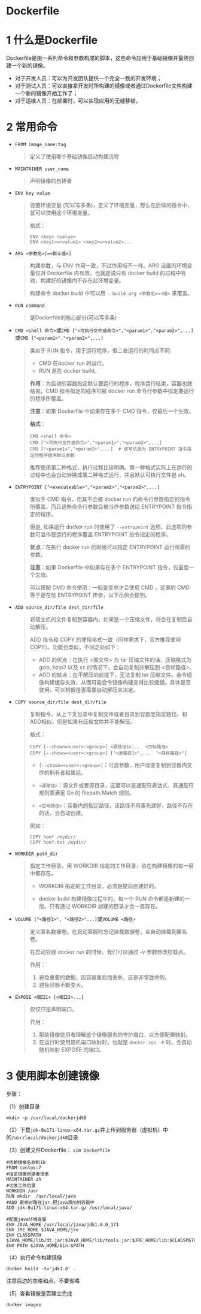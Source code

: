  # Dockerfile

# 1 什么是Dockerfile

Dockerfile是由一系列命令和参数构成的脚本，这些命令应用于基础镜像并最终创建一个新的镜像。

- 对于开发人员：可以为开发团队提供一个完全一致的开发环境； 
- 对于测试人员：可以直接拿开发时所构建的镜像或者通过Dockerfile文件构建一个新的镜像开始工作了； 
- 对于运维人员：在部署时，可以实现应用的无缝移植。

# 2 常用命令

- `FROM image_name:tag`

  > 定义了使用哪个基础镜像启动构建流程

- `MAINTAINER user_name`

  > 声明镜像的创建者

- `ENV key value`

  > 设置环境变量 (可以写多条)，定义了环境变量，那么在后续的指令中，就可以使用这个环境变量。
  >
  > 格式：
  >
  > ```
  > ENV <key> <value>
  > ENV <key1>=<value1> <key2>=<value2>...
  > ```

- `ARG <参数名>[=<默认值>]`

  > 构建参数，与 ENV 作用一致，不过作用域不一样。ARG 设置的环境变量仅对 Dockerfile 内有效，也就是说只有 docker build 的过程中有效，构建好的镜像内不存在此环境变量。
  >
  > 构建命令 docker build 中可以用 `--build-arg <参数名>=<值>` 来覆盖。

- `RUN command`

  > 是Dockerfile的核心部分(可以写多条)

- `CMD <shell 命令>`或`CMD ["<可执行文件或命令>","<param1>","<param2>",...] `或`CMD ["<param1>","<param2>",...]`

  > 类似于 RUN 指令，用于运行程序，但二者运行的时间点不同:
  >
  > - CMD 在docker run 时运行。
  > - RUN 是在 docker build。
  >
  > **作用**：为启动的容器指定默认要运行的程序，程序运行结束，容器也就结束。CMD 指令指定的程序可被 docker run 命令行参数中指定要运行的程序所覆盖。
  >
  > **注意**：如果 Dockerfile 中如果存在多个 CMD 指令，仅最后一个生效。
  >
  > **格式**：
  >
  > ```
  > CMD <shell 命令> 
  > CMD ["<可执行文件或命令>","<param1>","<param2>",...] 
  > CMD ["<param1>","<param2>",...]  # 该写法是为 ENTRYPOINT 指令指定的程序提供默认参数
  > ```
  >
  > 推荐使用第二种格式，执行过程比较明确。第一种格式实际上在运行的过程中也会自动转换成第二种格式运行，并且默认可执行文件是 sh。

- `ENTRYPOINT ["<executeable>","<param1>","<param2>",...]`

  > 类似于 CMD 指令，但其不会被 docker run 的命令行参数指定的指令所覆盖，而且这些命令行参数会被当作参数送给 ENTRYPOINT 指令指定的程序。
  >
  > 但是, 如果运行 docker run 时使用了 `--entrypoint` 选项，此选项的参数可当作要运行的程序覆盖 ENTRYPOINT 指令指定的程序。
  >
  > **优点**：在执行 docker run 的时候可以指定 ENTRYPOINT 运行所需的参数。
  >
  > **注意**：如果 Dockerfile 中如果存在多个 ENTRYPOINT 指令，仅最后一个生效。
  >
  > 可以搭配 CMD 命令使用：一般是变参才会使用 CMD ，这里的 CMD 等于是在给 ENTRYPOINT 传参，以下示例会提到。

- `ADD source_dir/file dest_dir/file`

  > 将宿主机的文件复制到容器内，如果是一个压缩文件，将会在复制后自动解压。
  >
  > ADD 指令和 COPY 的使用格式一致（同样需求下，官方推荐使用 COPY）。功能也类似，不同之处如下：
  >
  > - ADD 的优点：在执行 <源文件> 为 tar 压缩文件的话，压缩格式为 gzip, bzip2 以及 xz 的情况下，会自动复制并解压到 <目标路径>。
  > - ADD 的缺点：在不解压的前提下，无法复制 tar 压缩文件。会令镜像构建缓存失效，从而可能会令镜像构建变得比较缓慢。具体是否使用，可以根据是否需要自动解压来决定。

- `COPY source_dir/file dest_dir/file`

  > 复制指令，从上下文目录中复制文件或者目录到容器里指定路径。和ADD相似，但是如果有压缩文件并不能解压。
  >
  > 格式：
  >
  > ```
  > COPY [--chown=<user>:<group>] <源路径1>...  <目标路径>
  > COPY [--chown=<user>:<group>] ["<源路径1>",...  "<目标路径>"]
  > ```
  >
  > - `[--chown=<user>:<group>]`：可选参数，用户改变复制到容器内文件的拥有者和属组。
  >
  > - `<源路径>`：源文件或者源目录，这里可以是通配符表达式，其通配符规则要满足 Go 的 filepath.Match 规则。
  > - `<目标路径>`：容器内的指定路径，该路径不用事先建好，路径不存在的话，会自动创建。
  >
  > 例如：
  >
  > ```
  > COPY hom* /mydir/
  > COPY hom?.txt /mydir/
  > ```

- `WORKDIR path_dir`

  > 指定工作目录。用 WORKDIR 指定的工作目录，会在构建镜像的每一层中都存在。
  >
  > - WORKDIR 指定的工作目录，必须是提前创建好的。
  >
  > - docker build 构建镜像过程中的，每一个 RUN 命令都是新建的一层。只有通过 WORKDIR 创建的目录才会一直存在。

- `VOLUME ["<路径1>", "<路径2>"...]`或`VOLUME <路径>`

  > 定义匿名数据卷。在启动容器时忘记挂载数据卷，会自动挂载到匿名卷。
  >
  > 在启动容器 docker run 的时候，我们可以通过 -v 参数修改挂载点。
  >
  > 作用：
  >
  > 1. 避免重要的数据，因容器重启而丢失，这是非常致命的。
  > 2. 避免容器不断变大。

- `EXPOSE <端口1> [<端口2>...]`

  > 仅仅只是声明端口。
  >
  > 作用：
  >
  > 1. 帮助镜像使用者理解这个镜像服务的守护端口，以方便配置映射。
  > 2. 在运行时使用随机端口映射时，也就是 `docker run -P` 时，会自动随机映射 EXPOSE 的端口。

# 3 使用脚本创建镜像

步骤：

（1）创建目录

```shell
mkdir –p /usr/local/dockerjdk8
```

（2）下载`jdk-8u171-linux-x64.tar.gz`并上传到服务器（虚拟机）中的`/usr/local/dockerjdk8`目录

（3）创建文件Dockerfile： `vim Dockerfile`

```
#依赖镜像名称和ID
FROM centos:7
#指定镜像创建者信息
MAINTAINER zh
#切换工作目录
WORKDIR /usr
RUN mkdir  /usr/local/java
#ADD 是相对路径jar,把java添加到容器中
ADD jdk-8u171-linux-x64.tar.gz /usr/local/java/

#配置java环境变量
ENV JAVA_HOME /usr/local/java/jdk1.8.0_171
ENV JRE_HOME $JAVA_HOME/jre
ENV CLASSPATH $JAVA_HOME/lib/dt.jar:$JAVA_HOME/lib/tools.jar:$JRE_HOME/lib:$CLASSPATH
ENV PATH $JAVA_HOME/bin:$PATH
```

（4）执行命令构建镜像

```shell
docker build -t='jdk1.8' .
```

注意后边的空格和点，不要省略

（5）查看镜像是否建立完成

```
docker images
```